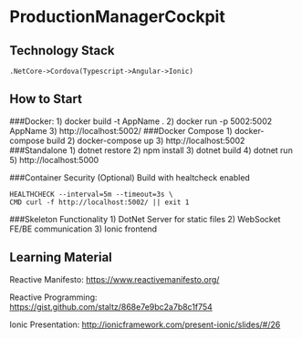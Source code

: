 # ProductionManagerCockpit

## Technology Stack

	.NetCore->Cordova(Typescript->Angular->Ionic)

## How to Start

###Docker:
	 1) docker build -t AppName .
	 2) docker run -p 5002:5002 AppName
	 3) http://localhost:5002/
###Docker Compose
	1) docker-compose build
	2) docker-compose up
	3) http://localhost:5002
###Standalone
	1) dotnet restore
	2) npm install
	3) dotnet build
	4) dotnet run
	5) http://localhost:5000

###Container Security (Optional)
	Build with healtcheck enabled

	HEALTHCHECK --interval=5m --timeout=3s \
  	CMD curl -f http://localhost:5002/ || exit 1

###Skeleton Functionality
	1) DotNet Server for static files
	2) WebSocket FE/BE communication
	3) Ionic frontend

## Learning Material

Reactive Manifesto: https://www.reactivemanifesto.org/

Reactive Programming: https://gist.github.com/staltz/868e7e9bc2a7b8c1f754

Ionic Presentation: http://ionicframework.com/present-ionic/slides/#/26
